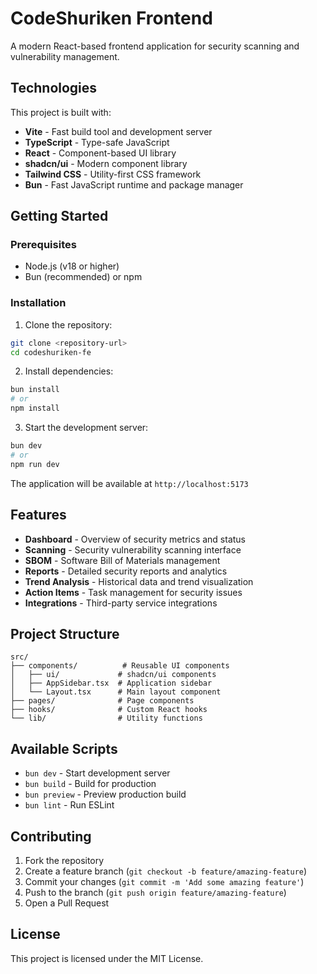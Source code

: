 # CodeShuriken Frontend

A modern React-based frontend application for security scanning and vulnerability management.

## Technologies

This project is built with:

- **Vite** - Fast build tool and development server
- **TypeScript** - Type-safe JavaScript
- **React** - Component-based UI library
- **shadcn/ui** - Modern component library
- **Tailwind CSS** - Utility-first CSS framework
- **Bun** - Fast JavaScript runtime and package manager

## Getting Started

### Prerequisites

- Node.js (v18 or higher)
- Bun (recommended) or npm

### Installation

1. Clone the repository:
```bash
git clone <repository-url>
cd codeshuriken-fe
```

2. Install dependencies:
```bash
bun install
# or
npm install
```

3. Start the development server:
```bash
bun dev
# or
npm run dev
```

The application will be available at `http://localhost:5173`

## Features

- **Dashboard** - Overview of security metrics and status
- **Scanning** - Security vulnerability scanning interface
- **SBOM** - Software Bill of Materials management
- **Reports** - Detailed security reports and analytics
- **Trend Analysis** - Historical data and trend visualization
- **Action Items** - Task management for security issues
- **Integrations** - Third-party service integrations

## Project Structure

```
src/
├── components/          # Reusable UI components
│   ├── ui/             # shadcn/ui components
│   ├── AppSidebar.tsx  # Application sidebar
│   └── Layout.tsx      # Main layout component
├── pages/              # Page components
├── hooks/              # Custom React hooks
└── lib/                # Utility functions
```

## Available Scripts

- `bun dev` - Start development server
- `bun build` - Build for production
- `bun preview` - Preview production build
- `bun lint` - Run ESLint

## Contributing

1. Fork the repository
2. Create a feature branch (`git checkout -b feature/amazing-feature`)
3. Commit your changes (`git commit -m 'Add some amazing feature'`)
4. Push to the branch (`git push origin feature/amazing-feature`)
5. Open a Pull Request

## License

This project is licensed under the MIT License.
